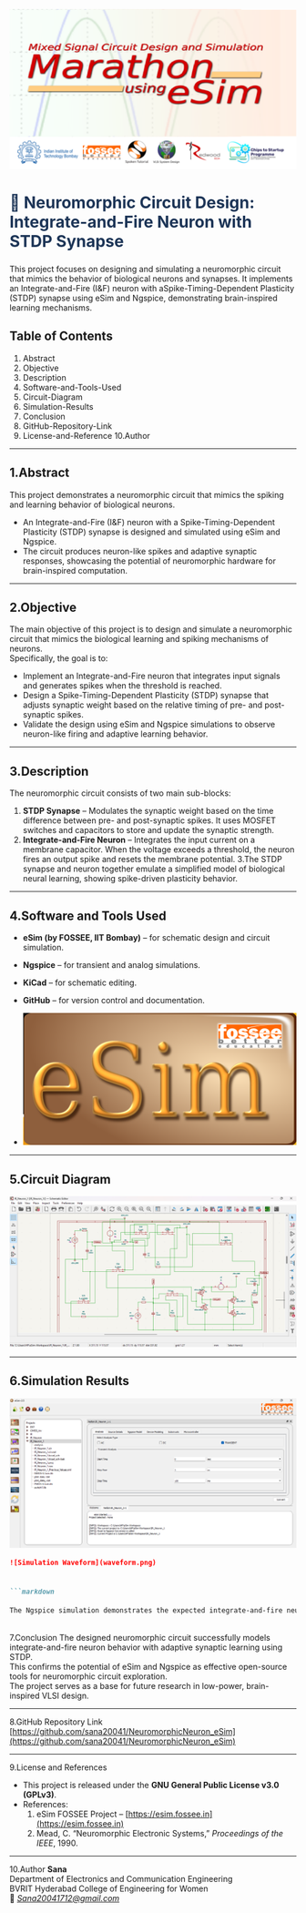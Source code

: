 ![Project Banner](marathon.png)

<h2 style="color:#1d3557; font-size:28px;">🧠 Neuromorphic Circuit Design: Integrate-and-Fire Neuron with STDP Synapse</h2>

This project focuses on designing and simulating a neuromorphic circuit that mimics the behavior of biological neurons and synapses. It implements an Integrate-and-Fire (I&F) neuron with aSpike-Timing-Dependent Plasticity (STDP) synapse using eSim and Ngspice, demonstrating brain-inspired learning mechanisms. 





## Table of Contents

1. Abstract
2. Objective
3. Description
4. Software-and-Tools-Used
5. Circuit-Diagram
6. Simulation-Results
7. Conclusion
8. GitHub-Repository-Link
9. License-and-Reference
10.Author

---
 



## 1.Abstract
This project demonstrates a neuromorphic circuit that mimics the spiking and learning behavior of biological neurons.  
- An Integrate-and-Fire (I&F) neuron with a Spike-Timing-Dependent Plasticity (STDP) synapse is designed and simulated using eSim and Ngspice.  
- The circuit produces neuron-like spikes and adaptive synaptic responses, showcasing the potential of neuromorphic hardware for brain-inspired computation.
---
## 2.Objective
The main objective of this project is to design and simulate a neuromorphic circuit that mimics the biological learning and spiking mechanisms of neurons.  
Specifically, the goal is to:
- Implement an Integrate-and-Fire neuron that integrates input signals and generates spikes when the threshold is reached.  
- Design a Spike-Timing-Dependent Plasticity (STDP) synapse that adjusts synaptic weight based on the relative timing of pre- and post-synaptic spikes.  
- Validate the design using eSim and Ngspice simulations to observe neuron-like firing and adaptive learning behavior.

---

## 3.Description
The neuromorphic circuit consists of two main sub-blocks:
1. **STDP Synapse** – Modulates the synaptic weight based on the time difference between pre- and post-synaptic spikes. It uses MOSFET switches and capacitors to store and update the synaptic strength.  
2. **Integrate-and-Fire Neuron** – Integrates the input current on a membrane capacitor. When the voltage exceeds a threshold, the neuron fires an output spike and resets the membrane potential.
3.The STDP synapse and neuron together emulate a simplified model of biological neural learning, showing spike-driven plasticity behavior.

---

## 4.Software and Tools Used
- **eSim (by FOSSEE, IIT Bombay)** – for schematic design and circuit simulation.  
- **Ngspice** – for transient and analog simulations.  
- **KiCad** – for schematic editing.  
- **GitHub** – for version control and documentation.

- ![eSim Screenshot](eSim.png)

---

## 5.Circuit Diagram
![Circuit Diagram](circuit.png)


---

## 6.Simulation Results
![Transient Analysis](transient%20analysis.png)

```markdown
![Simulation Waveform](waveform.png)


```markdown

The Ngspice simulation demonstrates the expected integrate-and-fire neuron behavior and shows how the STDP synapse modifies its weight based on spike timing.



```

7.Conclusion
The designed neuromorphic circuit successfully models integrate-and-fire neuron behavior with adaptive synaptic learning using STDP.  
This confirms the potential of eSim and Ngspice as effective open-source tools for neuromorphic circuit exploration.  
The project serves as a base for future research in low-power, brain-inspired VLSI design.

---

8.GitHub Repository Link
[https://github.com/sana20041/NeuromorphicNeuron_eSim](https://github.com/sana20041/NeuromorphicNeuron_eSim)

---
9.License and References
- This project is released under the **GNU General Public License v3.0 (GPLv3)**.  
- References:  
  1. eSim FOSSEE Project – [https://esim.fossee.in](https://esim.fossee.in)  
  2. Mead, C. “Neuromorphic Electronic Systems,” *Proceedings of the IEEE*, 1990.
---

10.Author
**Sana**  
Department of Electronics and Communication Engineering  
BVRIT Hyderabad College of Engineering for Women  
📧 *Sana20041712@gmail.com*














